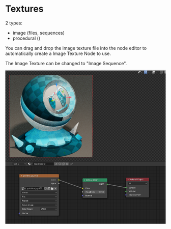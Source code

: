 # Textures

2 types:

* image \(files, sequences\)
* procedural \(\)

You can drag and drop the image texture file into the node editor to automatically create a Image Texture Node to use.

The Image Texture can be changed to "Image Sequence".

![](../../.gitbook/assets/image%20%2867%29.png)

